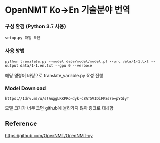 # OpenNMT Ko->En 기술분야 번역

### 구성 환경 (Python 3.7 사용)
```
setup.py 파일 확인
```

### 사용 방법
```
python translate.py --model data/model/model.pt --src data/1-1.txt --output data/1-1.en.txt --gpu 0 --verbose
```
해당 명령어 바탕으로 translate_variable.py 작성 진행

### Model Download
```
https://1drv.ms/u/s!AuggLRKPRo-dyk-c8A75VIDiFK8s?e=pYGbyT
```
모델 크기가 너무 크면 github에 올라가지 않아 링크로 대체함



## Reference
https://github.com/OpenNMT/OpenNMT-py
